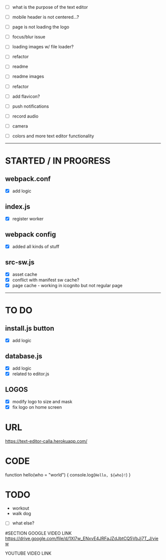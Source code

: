 
- [ ] what is the purpose of the text editor
- [ ] mobile header is not centered...?
- [ ] page is not loading the logo
- [ ] focus/blur issue
- [ ] loading images w/ file loader?
- [ ] refactor
- [ ] readme
- [ ] readme images
- [ ] refactor
- [ ] add flavicon?

- [ ] push notifications
- [ ] record audio
- [ ] camera
- [ ] colors and more text editor functionality
------

# STARTED / IN PROGRESS
## webpack.conf
- [x] add logic

## index.js
- [x] register worker

## webpack config
- [x] added all kinds of stuff

## src-sw.js
- [x] asset cache
- [x] conflict with manifest sw cache?
- [x] page cache - working in icognito but not regular page
------
# TO DO
## install.js button
- [x] add logic

## database.js
- [x] add logic
- [x] related to editor.js

## LOGOS
- [x] modify logo to size and mask
- [x] fix logo on home screen

# URL
https://text-editor-calla.herokuapp.com/

# CODE
function hello(who = "world") {
  console.log(`Hello, ${who}!`)
}

# TODO
- workout
- walk dog
- [ ] what else?

#SECTION
GOOGLE VIDEO LINK
https://drive.google.com/file/d/1Xl7w_ENxvE4JRFaJZdJbtCQ5VbJj7T_J/view

YOUTUBE VIDEO LINK
